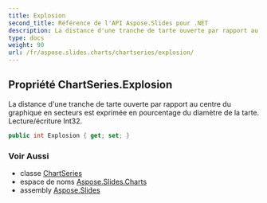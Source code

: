```yaml
---
title: Explosion
second_title: Référence de l'API Aspose.Slides pour .NET
description: La distance d'une tranche de tarte ouverte par rapport au centre du graphique en secteurs est exprimée en pourcentage du diamètre de la tarte. Lecture/écriture Int32.
type: docs
weight: 90
url: /fr/aspose.slides.charts/chartseries/explosion/
---
```


## Propriété ChartSeries.Explosion

La distance d'une tranche de tarte ouverte par rapport au centre du graphique en secteurs est exprimée en pourcentage du diamètre de la tarte. Lecture/écriture Int32.

```csharp
public int Explosion { get; set; }
```

### Voir Aussi

* classe [ChartSeries](../../chartseries)
* espace de noms [Aspose.Slides.Charts](../../chartseries)
* assembly [Aspose.Slides](../../../)

<!-- NE PAS ÉDITER : généré par xmldocmd pour Aspose.Slides.dll -->